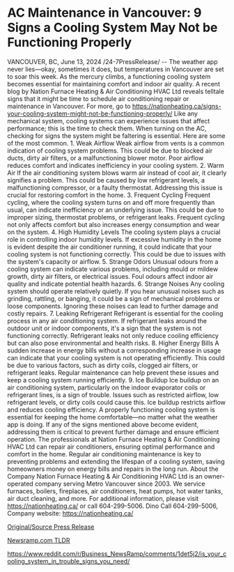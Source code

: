 # AC Maintenance in Vancouver: 9 Signs a Cooling System May Not be Functioning Properly

VANCOUVER, BC, June 13, 2024 /24-7PressRelease/ -- The weather app never lies—okay, sometimes it does, but temperatures in Vancouver are set to soar this week. As the mercury climbs, a functioning cooling system becomes essential for maintaining comfort and indoor air quality. A recent blog by Nation Furnace Heating & Air Conditioning HVAC Ltd reveals telltale signs that it might be time to schedule air conditioning repair or maintenance in Vancouver. For more, go to https://nationheating.ca/signs-your-cooling-system-might-not-be-functioning-properly/  Like any mechanical system, cooling systems can experience issues that affect performance; this is the time to check them. When turning on the AC, checking for signs the system might be faltering is essential. Here are some of the most common.  1.	Weak Airflow  Weak airflow from vents is a common indication of cooling system problems. This could be due to blocked air ducts, dirty air filters, or a malfunctioning blower motor. Poor airflow reduces comfort and indicates inefficiency in your cooling system.  2.	 Warm Air   If the air conditioning system blows warm air instead of cool air, it clearly signifies a problem. This could be caused by low refrigerant levels, a malfunctioning compressor, or a faulty thermostat. Addressing this issue is crucial for restoring comfort in the home.  3.	Frequent Cycling  Frequent cycling, where the cooling system turns on and off more frequently than usual, can indicate inefficiency or an underlying issue. This could be due to improper sizing, thermostat problems, or refrigerant leaks. Frequent cycling not only affects comfort but also increases energy consumption and wear on the system.  4.	High Humidity Levels  The cooling system plays a crucial role in controlling indoor humidity levels. If excessive humidity in the home is evident despite the air conditioner running, it could indicate that your cooling system is not functioning correctly. This could be due to issues with the system's capacity or airflow.  5.	Strange Odors  Unusual odours from a cooling system can indicate various problems, including mould or mildew growth, dirty air filters, or electrical issues. Foul odours affect indoor air quality and indicate potential health hazards.  6.	Strange Noises  Any cooling system should operate relatively quietly. If you hear unusual noises such as grinding, rattling, or banging, it could be a sign of mechanical problems or loose components. Ignoring these noises can lead to further damage and costly repairs.  7.	Leaking Refrigerant  Refrigerant is essential for the cooling process in any air conditioning system. If refrigerant leaks around the outdoor unit or indoor components, it's a sign that the system is not functioning correctly. Refrigerant leaks not only reduce cooling efficiency but can also pose environmental and health risks.  8.	Higher Energy Bills  A sudden increase in energy bills without a corresponding increase in usage can indicate that your cooling system is not operating efficiently. This could be due to various factors, such as dirty coils, clogged air filters, or refrigerant leaks. Regular maintenance can help prevent these issues and keep a cooling system running efficiently.  9.	Ice Buildup  Ice buildup on an air conditioning system, particularly on the indoor evaporator coils or refrigerant lines, is a sign of trouble. Issues such as restricted airflow, low refrigerant levels, or dirty coils could cause this. Ice buildup restricts airflow and reduces cooling efficiency.  A properly functioning cooling system is essential for keeping the home comfortable—no matter what the weather app is doing. If any of the signs mentioned above become evident, addressing them is critical to prevent further damage and ensure efficient operation. The professionals at Nation Furnace Heating & Air Conditioning HVAC Ltd can repair air conditioners, ensuring optimal performance and comfort in the home. Regular air conditioning maintenance is key to preventing problems and extending the lifespan of a cooling system, saving homeowners money on energy bills and repairs in the long run.  About the Company  Nation Furnace Heating & Air Conditioning HVAC Ltd is an owner-operated company serving Metro Vancouver since 2003. We service furnaces, boilers, fireplaces, air conditioners, heat pumps, hot water tanks, air duct cleaning, and more.  For additional information, please visit https://nationheating.ca/ or call 604-299-5006.  Dino Call 604-299-5006, Company website: https://nationheating.ca/ 

[Original/Source Press Release](https://www.24-7pressrelease.com/press-release/511678/ac-maintenance-in-vancouver-9-signs-a-cooling-system-may-not-be-functioning-properly)
                    

[Newsramp.com TLDR](None) 

https://www.reddit.com/r/Business_NewsRamp/comments/1det5j2/is_your_cooling_system_in_trouble_signs_you_need/
